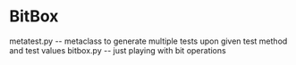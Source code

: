 BitBox
======

metatest.py  -- metaclass to generate multiple tests upon given test method and test values
bitbox.py -- just playing with bit operations
